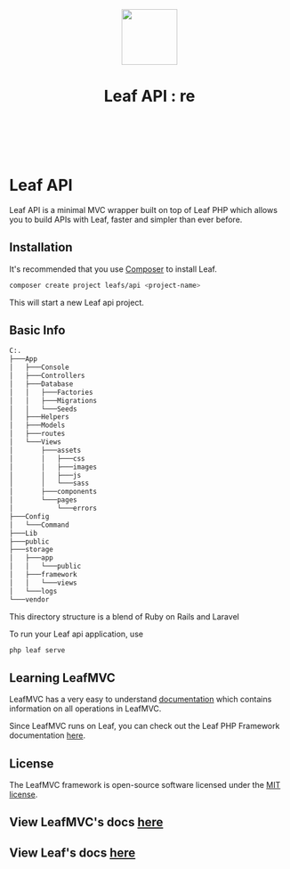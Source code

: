 <p align="center">
    <br><br>
    <img src="https://leaf-docs.netlify.app/images/logo.png" height="100"/>
    <h1 align="center">Leaf API : re</h1>
    <br>
    <br><br><br>
</p>

<!-- [![Latest Stable Version](https://poser.pugx.org/leafs/api/v/stable)](https://packagist.org/packages/leafs/api)
[![Total Downloads](https://poser.pugx.org/leafs/api/downloads)](https://packagist.org/packages/leafs/api)
[![License](https://poser.pugx.org/leafs/api/license)](https://packagist.org/packages/leafs/api) -->

# Leaf API

Leaf API is a minimal MVC wrapper built on top of Leaf PHP which allows you to build APIs with Leaf, faster and simpler than ever before.

## Installation

It's recommended that you use [Composer](https://getcomposer.org/) to install Leaf.

```bash
composer create project leafs/api <project-name>
```

This will start a new Leaf api project.

## Basic Info

```bash
C:.
├───App
│   ├───Console
│   ├───Controllers
│   ├───Database
│   │   ├───Factories
│   │   ├───Migrations
│   │   └───Seeds
│   ├───Helpers
│   ├───Models
│   ├───routes
│   └───Views
│       ├───assets
│       │   ├───css
│       │   ├───images
│       │   ├───js
│       │   └───sass
│       ├───components
│       └───pages
│           └───errors
├───Config
│   └───Command
├───Lib
├───public
├───storage
│   ├───app
│   │   └───public
│   ├───framework
│   │   └───views
│   └───logs
└───vendor
```

This directory structure is a blend of Ruby on Rails and Laravel

To run your Leaf api application, use

```bash
php leaf serve
```

## Learning LeafMVC

LeafMVC has a very easy to understand [documentation](https://leafmvc.netlify.app/) which contains information on all operations in LeafMVC.

Since LeafMVC runs on Leaf, you can check out the Leaf PHP Framework documentation [here](https://leaf-docs.netlify.app).

## License

The LeafMVC framework is open-source software licensed under the [MIT license](https://opensource.org/licenses/MIT).

## View LeafMVC's docs [here](https://leafmvc.netlify.com/)

## View Leaf's docs [here](https://leaf-docs.netlify.com/)

